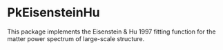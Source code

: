 # PkEisensteinHu


This package implements the Eisenstein & Hu 1997 fitting function for the
matter power spectrum of large-scale structure.
